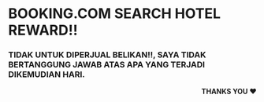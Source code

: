 
# BOOKING.COM SEARCH HOTEL REWARD!!


<h3><b>TIDAK UNTUK DIPERJUAL BELIKAN!!, SAYA TIDAK BERTANGGUNG JAWAB ATAS APA YANG TERJADI DIKEMUDIAN HARI.<b></h3>


 <p align = "right">
  THANKS YOU ♥
 </p>
